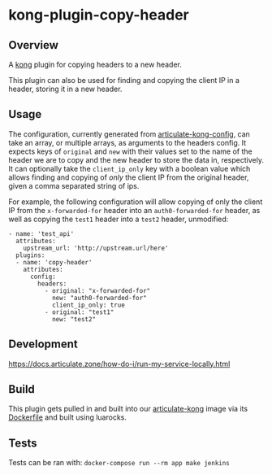 # kong-plugin-copy-header

## Overview

A [kong](https://getkong.org/) plugin for copying headers to a new header.  

This plugin can also be used for finding and copying the client IP in a header, storing it in a new header.

## Usage

The configuration, currently generated from [articulate-kong-config](https://github.com/articulate/articulate-kong-config), can take an array, or multiple arrays, as arguments to the headers config.  It expects keys of `original` and `new` with their values set to the name of the header we are to copy and the new header to store the data in, respectively.  It can optionally take the `client_ip_only` key with a boolean value which allows finding and copying of _only_ the client IP from the original header, given a comma separated string of ips.

For example, the following configuration will allow copying of only the client IP from the `x-forwarded-for` header into an `auth0-forwarded-for` header, as well as copying the `test1` header into a `test2` header, unmodified:

```
- name: 'test_api'
  attributes:
    upstream_url: 'http://upstream.url/here'
  plugins:
  - name: 'copy-header'
    attributes:
      config:
        headers:
          - original: "x-forwarded-for"
            new: "auth0-forwarded-for"
            client_ip_only: true
          - original: "test1"
            new: "test2"
```

## Development

https://docs.articulate.zone/how-do-i/run-my-service-locally.html

## Build

This plugin gets pulled in and built into our [articulate-kong](https://github.com/articulate/articulate-kong) image via its [Dockerfile](https://github.com/articulate/articulate-kong/blob/master/Dockerfile) and built using luarocks.

## Tests

Tests can be ran with: `docker-compose run --rm app make jenkins`
